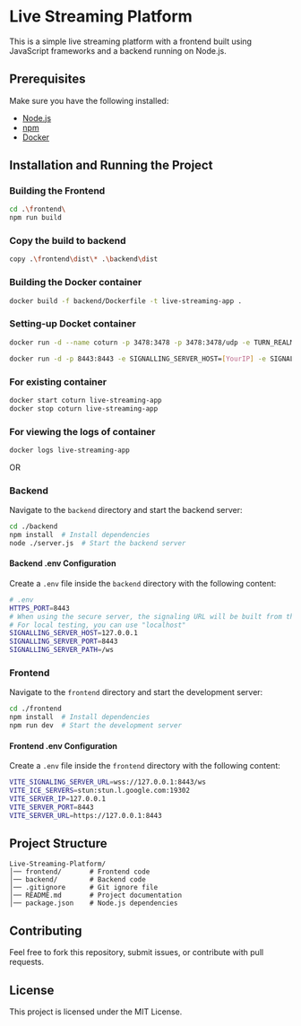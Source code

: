 # Live Streaming Platform

This is a simple live streaming platform with a frontend built using JavaScript frameworks and a backend running on Node.js.

## Prerequisites

Make sure you have the following installed:

- [Node.js](https://nodejs.org/)
- [npm](https://www.npmjs.com/)
- [Docker](https://docs.docker.com/desktop/)

## Installation and Running the Project

### Building the Frontend

```sh
cd .\frontend\
npm run build
```

### Copy the build to backend
```sh
copy .\frontend\dist\* .\backend\dist
```

### Building the Docker container

```sh
docker build -f backend/Dockerfile -t live-streaming-app .
```

### Setting-up Docket container

```sh
docker run -d --name coturn -p 3478:3478 -p 3478:3478/udp -e TURN_REALM=[YourIP] -e TURN_USER=user:password instrumentisto/coturn

docker run -d -p 8443:8443 -e SIGNALLING_SERVER_HOST=[YourIP] -e SIGNALLING_SERVER_PORT=8443 -e SIGNALLING_SERVER_PATH=/ws -e STUN_SERVER=stun:stun.l.google.com:19302 -e TURN_SERVER=turn:[YourIP]:3478 -e TURN_USERNAME=user -e TURN_CREDENTIAL=password --name live-streaming-app live-streaming-app
```

### For existing container

```sh
docker start coturn live-streaming-app
docker stop coturn live-streaming-app
```

### For viewing the logs of container

```sh
docker logs live-streaming-app
```

OR

### Backend

Navigate to the `backend` directory and start the backend server:

```sh
cd ./backend
npm install  # Install dependencies
node ./server.js  # Start the backend server
```

#### Backend .env Configuration

Create a `.env` file inside the `backend` directory with the following content:

```sh
# .env
HTTPS_PORT=8443
# When using the secure server, the signaling URL will be built from the host and port.
# For local testing, you can use "localhost"
SIGNALLING_SERVER_HOST=127.0.0.1
SIGNALLING_SERVER_PORT=8443
SIGNALLING_SERVER_PATH=/ws
```

### Frontend

Navigate to the `frontend` directory and start the development server:

```sh
cd ./frontend
npm install  # Install dependencies
npm run dev  # Start the development server
```

#### Frontend .env Configuration

Create a `.env` file inside the `frontend` directory with the following content:

```sh
VITE_SIGNALING_SERVER_URL=wss://127.0.0.1:8443/ws
VITE_ICE_SERVERS=stun:stun.l.google.com:19302
VITE_SERVER_IP=127.0.0.1
VITE_SERVER_PORT=8443
VITE_SERVER_URL=https://127.0.0.1:8443
```

## Project Structure

```
Live-Streaming-Platform/
│── frontend/       # Frontend code
│── backend/        # Backend code
│── .gitignore      # Git ignore file
│── README.md       # Project documentation
│── package.json    # Node.js dependencies
```

## Contributing

Feel free to fork this repository, submit issues, or contribute with pull requests.

## License

This project is licensed under the MIT License.
